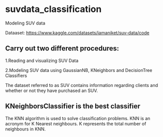 # suvdata_classification
Modeling SUV data 

Dataaset: https://www.kaggle.com/datasets/iamaniket/suv-data/code

## Carry out two different procedures:

1.Reading and visualizing SUV Data

2.Modeling SUV data using GaussianNB, KNeighbors and DecisionTree Classifiers

The dataset referred to as SUV contains information regarding clients and whether or not they have purchased an SUV.

## KNeighborsClassifier is the best classifier
The KNN algorithm is used to solve classification problems. KNN is an acronym for K Nearest neighbours. K represents the total number of neighbours in KNN.

